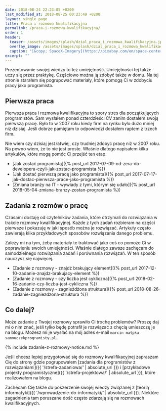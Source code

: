 ```yaml
---
date: 2018-08-24 22:23:05 +0200
last_modified_at: 2018-08-25 00:23:49 +0200
layout: single_page
title: Praca i rozmowa kwalifikacyjna
permalink: /praca-i-rozmowa-kwalifikacyjna/
order: 1
header:
  teaser: /assets/images/splash/dzial_praca_i_rozmowa_kwalifikacyjna.jpg
  overlay_image: /assets/images/splash/dzial_praca_i_rozmowa_kwalifikacyjna.jpg
  caption: "[&copy; SpaceX-Imagery](https://pixabay.com/en/space-center-spacex-control-center-693251/)"
excerpt: ""
---
```


Prezentowanie swojej wiedzy to też umiejętność. Umiejętności tej także uczy się przez praktykę. Częściowo można ją zdobyć także w domu. Na tej stronie starałem się pogrupować materiały, które pomogą Ci w zdobyciu pracy jako programista.

## Pierwsza praca

Pierwsza praca i rozmowa kwalifikacyjna to spory stres dla początkujących programistów. Sam wysłałem ponad czterdzieści CV zanim dostałem swoją pierwszą pracę. Było to w 2007 roku kiedy firm na rynku było dużo mniej niż dzisiaj. Jeśli dobrze pamiętam to odpowiedzi dostałem raptem z trzech firm.

Nie wiem czy dzisiaj jest łatwiej, czy trudniej zdobyć pracę niż w 2007 roku. Na pewno wiem, że to nie jest proste. Właśnie dlatego napisałem kilka artykułów, które mogą pomóc Ci przejść ten etap.

* [Jak zostać programistą]({% post_url 2017-07-09-od-zera-do-developera-czyli-jak-zostac-programista %})
* [Jak dostać pierwszą pracę jako programista]({% post_url 2017-07-17-jak-dostac-pierwsza-prace-jako-programista %})
* [Zmiana branży na IT - wywiady z tymi, którym się udało]({% post_url 2018-05-04-zmiana-branzy-zostan-programista %})

## Zadania z rozmów o pracę

Czasami dostaję od czytelników zadania, które otrzymali do rozwiązania w trakcie rozmowy kwalifikacyjnej. Każde z tych zadań rozbieram na części pierwsze i pokazuję w jaki sposób można je rozwiązać. Artykuły często zawierają klika przykładowych sposobów rozwiązania danego problemu.

Zależy mi na tym, żeby materiały te traktować jako coś co pomoże Ci w poprawieniu swoich umiejętności. Właśnie dlatego zawsze zachęcam do samodzielnego rozwiązania zadań i porównania rozwiązań. W ten sposób nauczysz się najwięcej.

* [Zadanie z rozmowy - znajdź brakujący element]({% post_url 2017-12-10-zadanie-znajdz-brakujacy-element %})
* [Zadanie z rozmowy - czy liczba jest cykliczna]({% post_url 2018-02-16-zadanie-czy-liczba-jest-cykliczna %})
* [Zadanie z rozmowy - zagnieżdżona struktura]({% post_url 2018-08-26-zadanie-zagniezdzona-struktura %})

## Co dalej?

Może zadanie z Twojej rozmowy sprawiło Ci trochę problemów? Proszę daj mi o nim znać, jeśli tylko będę potrafił je rozwiązać z chęcią umieszczę je na blogu. Możesz mi je wysłać na mój adres e-mail `marcin małpka samouczekprogramisty.pl`.

{% include zadanie-z-rozmowy-notice.md %}

Jeśli chcesz lepiej przygotować się do rozmowy kwalifikacyjnej zapraszam Cię do strony gdzie pogrupowałem [zadania dla programistów z rozwiązaniami]({{ '/strefa-zadaniowa/' | absolute_url }}) i [przykładowe projekty programistyczne]({{ '/strefa-projektowa/' | absolute_url }}), które realizowałem na blogu.

Zachęcam Cię także do poszerzenie swojej wiedzy związanej z [teorią informatyki]({{ '/wprowadzenie-do-informatyki/' | absolute_url }}). Niektóre zagadnienia tam poruszane dość często zdarzają się na rozmowach kwalifikacyjnych.
